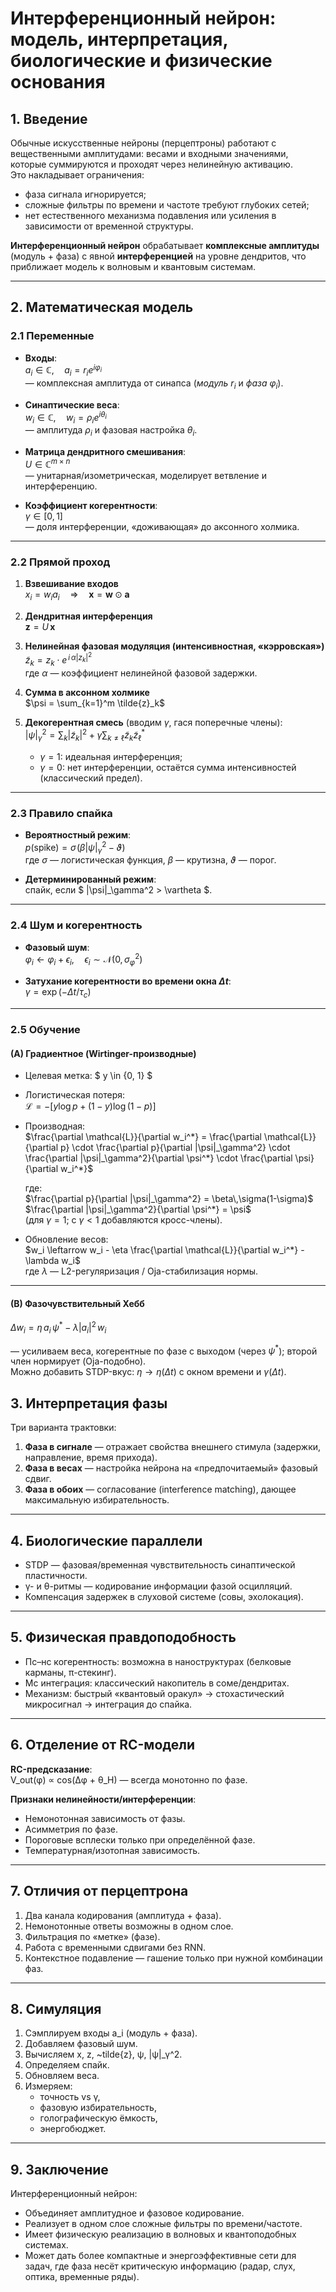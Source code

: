 # Интерференционный нейрон: модель, интерпретация, биологические и физические основания

## 1. Введение

Обычные искусственные нейроны (перцептроны) работают с вещественными амплитудами: весами и входными значениями, которые суммируются и проходят через нелинейную активацию.  
Это накладывает ограничения:

- фаза сигнала игнорируется;  
- сложные фильтры по времени и частоте требуют глубоких сетей;  
- нет естественного механизма подавления или усиления в зависимости от временной структуры.

**Интерференционный нейрон** обрабатывает **комплексные амплитуды** (модуль + фаза) с явной **интерференцией** на уровне дендритов, что приближает модель к волновым и квантовым системам.

---

## 2. Математическая модель

### 2.1 Переменные

- **Входы**:  
  $a_i \in \mathbb{C}, \quad a_i = r_i e^{i\varphi_i}$  
  — комплексная амплитуда от синапса (*модуль* $r_i$ и *фаза* $\varphi_i$).

- **Синаптические веса**:  
  $w_i \in \mathbb{C}, \quad w_i = \rho_i e^{i\theta_i}$  
  — амплитуда $\rho_i$ и фазовая настройка $\theta_i$.

- **Матрица дендритного смешивания**:  
  $U \in \mathbb{C}^{m\times n}$  
  — унитарная/изометрическая, моделирует ветвление и интерференцию.

- **Коэффициент когерентности**:  
  $\gamma \in [0,1]$  
  — доля интерференции, «доживающая» до аксонного холмика.

---

### 2.2 Прямой проход

1. **Взвешивание входов**  
$x_i = w_i a_i \quad\Rightarrow\quad \mathbf{x} = \mathbf{w} \odot \mathbf{a}$

2. **Дендритная интерференция**  
$\mathbf{z} = U\,\mathbf{x}$

3. **Нелинейная фазовая модуляция (интенсивностная, «кэрровская»)**  
$\tilde{z}_k = z_k \cdot e^{\,i\,\alpha |z_k|^2}$  
   где $\alpha$ — коэффициент нелинейной фазовой задержки.

4. **Сумма в аксонном холмике**  
$\psi = \sum_{k=1}^m \tilde{z}_k$

5. **Декогерентная смесь** (вводим $\gamma$, гася поперечные члены):  
$|\psi|_\gamma^2 = \sum_k |\tilde{z}_k|^2 + \gamma \sum_{k \neq \ell} \tilde{z}_k \tilde{z}_\ell^*$  

   - $\gamma=1$: идеальная интерференция;  
   - $\gamma=0$: нет интерференции, остаётся сумма интенсивностей (классический предел).

---

### 2.3 Правило спайка

- **Вероятностный режим**:  
$p(\text{spike}) = \sigma\!\left(\beta |\psi|_\gamma^2 - \vartheta\right)$  
  где $\sigma$ — логистическая функция, $\beta$ — крутизна, $\vartheta$ — порог.

- **Детерминированный режим**:  
  спайк, если $ |\psi|_\gamma^2 > \vartheta $.

---

### 2.4 Шум и когерентность

- **Фазовый шум**:  
$\varphi_i \leftarrow \varphi_i + \epsilon_i, \quad \epsilon_i \sim \mathcal{N}(0, \sigma_\varphi^2)$  

- **Затухание когерентности во времени окна $\Delta t$**:  
$\gamma = \exp(-\Delta t / \tau_c)$  

---

### 2.5 Обучение

#### (A) Градиентное (Wirtinger-производные)

- Целевая метка: $ y \in \{0, 1\} $  
- Логистическая потеря:  
$\mathcal{L} = -[y\log p + (1-y)\log(1-p)]$  

- Производная:  
$\frac{\partial \mathcal{L}}{\partial w_i^*} = \frac{\partial \mathcal{L}}{\partial p} \cdot \frac{\partial p}{\partial |\psi|_\gamma^2} \cdot \frac{\partial |\psi|_\gamma^2}{\partial \psi^*} \cdot \frac{\partial \psi}{\partial w_i^*}$  

  где:  
$\frac{\partial p}{\partial |\psi|_\gamma^2} = \beta\,\sigma(1-\sigma)$  
$\frac{\partial |\psi|_\gamma^2}{\partial \psi^*} = \psi$  
  (для $\gamma=1$; с $\gamma < 1$ добавляются кросс-члены).  

- Обновление весов:  
$w_i \leftarrow w_i - \eta \frac{\partial \mathcal{L}}{\partial w_i^*} - \lambda w_i$  
  где $\lambda$ — L2-регуляризация / Oja-стабилизация нормы.

---

#### (B) Фазочувствительный Хебб

$\Delta w_i = \eta\, a_i\, \psi^* - \lambda |a_i|^2\, w_i$  

— усиливаем веса, когерентные по фазе с выходом (через $\psi^*$); второй член нормирует (Oja-подобно).  
Можно добавить STDP-вкус: $\eta \to \eta(\Delta t)$ с окном времени и $\gamma(\Delta t)$.


## 3. Интерпретация фазы

Три варианта трактовки:

1. **Фаза в сигнале** — отражает свойства внешнего стимула (задержки, направление, время прихода).
2. **Фаза в весах** — настройка нейрона на «предпочитаемый» фазовый сдвиг.
3. **Фаза в обоих** — согласование (interference matching), дающее максимальную избирательность.

---

## 4. Биологические параллели

- STDP — фазовая/временная чувствительность синаптической пластичности.  
- γ- и θ-ритмы — кодирование информации фазой осцилляций.  
- Компенсация задержек в слуховой системе (совы, эхолокация).

---

## 5. Физическая правдоподобность

- Пс–нс когерентность: возможна в наноструктурах (белковые карманы, π-стекинг).  
- Мс интеграция: классический накопитель в соме/дендритах.  
- Механизм: быстрый «квантовый оракул» → стохастический микросигнал → интеграция до спайка.

---

## 6. Отделение от RC-модели

**RC-предсказание**:  
V_out(φ) ∝ cos(Δφ + θ_H) — всегда монотонно по фазе.

**Признаки нелинейности/интерференции**:
- Немонотонная зависимость от фазы.
- Асимметрия по фазе.
- Пороговые всплески только при определённой фазе.
- Температурная/изотопная зависимость.

---

## 7. Отличия от перцептрона

1. Два канала кодирования (амплитуда + фаза).  
2. Немонотонные ответы возможны в одном слое.  
3. Фильтрация по «метке» (фазе).  
4. Работа с временными сдвигами без RNN.  
5. Контекстное подавление — гашение только при нужной комбинации фаз.

---

## 8. Симуляция

1. Сэмплируем входы a_i (модуль + фаза).  
2. Добавляем фазовый шум.  
3. Вычисляем x, z, ~tilde{z}, ψ, |ψ|_γ^2.  
4. Определяем спайк.  
5. Обновляем веса.  
6. Измеряем:
   - точность vs γ,
   - фазовую избирательность,
   - голографическую ёмкость,
   - энергобюджет.

---

## 9. Заключение

Интерференционный нейрон:
- Объединяет амплитудное и фазовое кодирование.
- Реализует в одном слое сложные фильтры по времени/частоте.
- Имеет физическую реализацию в волновых и квантоподобных системах.
- Может дать более компактные и энергоэффективные сети для задач, где фаза несёт критическую информацию (радар, слух, оптика, временные ряды).
